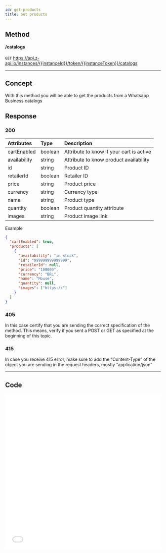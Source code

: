 ```yaml
---
id: get-products
title: Get products 
---
```


## Method

#### /catalogs

`GET` https://api.z-api.io/instances/{{instanceId}}/token/{{instanceToken}}/catalogs

---

## Concept

With this method you will be able to get the products from a Whatsapp Business catalogs 



## Response

### 200

| Attributes    | Type    | Description                                        |
| :----------- | :------ | :----------------------------------------------- |
| cartEnabled  | boolean | Attribute to know if your cart is active     |
| availability | string  | Attribute to know product availability  |
| id           | string  | Product ID                                    |
| retailerId   | boolean | Retailer ID                                  |
| price        | string  | Product price                                |
| currency     | string  | Currency type                                    |
| name         | string  | Product type                                  |
| quantity     | boolean | Product quantity attribute                 |
| images       | string  | Product image link                         |

Example 

```json
{
  "cartEnabled": true,
  "products": [
    {
      "availability": "in stock",
      "id": "999999999999999",
      "retailerId": null,
      "price": "100000",
      "currency": "BRL",
      "name": "Mouse",
      "quantity": null,
      "images": ["https://"]
    }
  ]
}
```

### 405

In this case certify that you are sending the correct specification of the method. This means, verify if you sent a POST or GET as specified at the beginning of this topic.

### 415

In case you receive 415 error, make sure to add the “Content-Type” of the object you are sending in the request headers, mostly “application/json”

---

## Code

<iframe src="//api.apiembed.com/?source=https://raw.githubusercontent.com/Z-API/z-api-docs/main/json-examples/get-products.json&targets=all" frameborder="0" scrolling="no" width="100%" height="500px" seamless></iframe>
